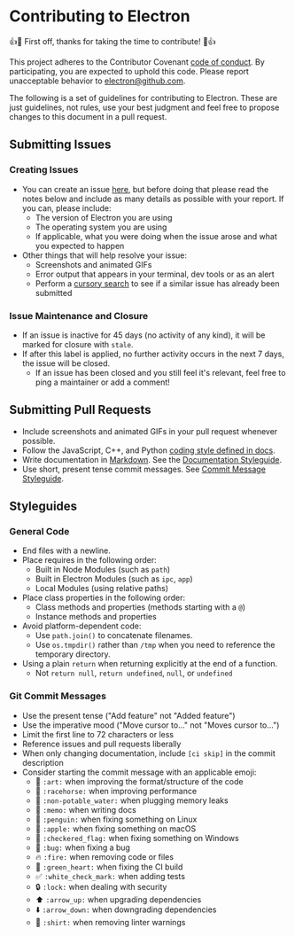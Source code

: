 # Contributing to Electron

:+1::tada: First off, thanks for taking the time to contribute! :tada::+1:

This project adheres to the Contributor Covenant [code of conduct](CODE_OF_CONDUCT.md). By participating, you are expected to uphold this code. Please report unacceptable behavior to electron@github.com.

The following is a set of guidelines for contributing to Electron. These are just guidelines, not rules, use your best judgment and feel free to propose changes to this document in a pull request.

## Submitting Issues

### Creating Issues

* You can create an issue [here](https://github.com/electron/electron/issues/new), but before doing that please read the notes below and include as many details as possible with your report. If you can, please include:
  * The version of Electron you are using
  * The operating system you are using
  * If applicable, what you were doing when the issue arose and what you expected to happen
* Other things that will help resolve your issue:
  * Screenshots and animated GIFs
  * Error output that appears in your terminal, dev tools or as an alert
  * Perform a [cursory search](https://github.com/electron/electron/issues?utf8=✓&q=is%3Aissue+) to see if a similar issue has already been submitted

### Issue Maintenance and Closure

* If an issue is inactive for 45 days (no activity of any kind), it will be marked for closure with `stale`.
* If after this label is applied, no further activity occurs in the next 7 days, the issue will be closed.
  * If an issue has been closed and you still feel it's relevant, feel free to ping a maintainer or add a comment!

## Submitting Pull Requests

* Include screenshots and animated GIFs in your pull request whenever possible.
* Follow the JavaScript, C++, and Python [coding style defined in docs](/docs/development/coding-style.md).
* Write documentation in [Markdown](https://daringfireball.net/projects/markdown). See the [Documentation Styleguide](/docs/styleguide.md).
* Use short, present tense commit messages. See [Commit Message Styleguide](#git-commit-messages).

## Styleguides

### General Code

* End files with a newline.
* Place requires in the following order:
  * Built in Node Modules (such as `path`)
  * Built in Electron Modules (such as `ipc`, `app`)
  * Local Modules (using relative paths)
* Place class properties in the following order:
  * Class methods and properties (methods starting with a `@`)
  * Instance methods and properties
* Avoid platform-dependent code:
  * Use `path.join()` to concatenate filenames.
  * Use `os.tmpdir()` rather than `/tmp` when you need to reference the temporary directory.
* Using a plain `return` when returning explicitly at the end of a function.
  * Not `return null`, `return undefined`, `null`, or `undefined`

### Git Commit Messages

* Use the present tense ("Add feature" not "Added feature")
* Use the imperative mood ("Move cursor to..." not "Moves cursor to...")
* Limit the first line to 72 characters or less
* Reference issues and pull requests liberally
* When only changing documentation, include `[ci skip]` in the commit description
* Consider starting the commit message with an applicable emoji:
  * :art: `:art:` when improving the format/structure of the code
  * :racehorse: `:racehorse:` when improving performance
  * :non-potable_water: `:non-potable_water:` when plugging memory leaks
  * :memo: `:memo:` when writing docs
  * :penguin: `:penguin:` when fixing something on Linux
  * :apple: `:apple:` when fixing something on macOS
  * :checkered_flag: `:checkered_flag:` when fixing something on Windows
  * :bug: `:bug:` when fixing a bug
  * :fire: `:fire:` when removing code or files
  * :green_heart: `:green_heart:` when fixing the CI build
  * :white_check_mark: `:white_check_mark:` when adding tests
  * :lock: `:lock:` when dealing with security
  * :arrow_up: `:arrow_up:` when upgrading dependencies
  * :arrow_down: `:arrow_down:` when downgrading dependencies
  * :shirt: `:shirt:` when removing linter warnings
